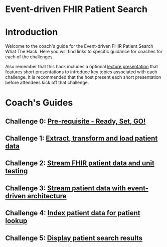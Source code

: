 # Event-driven FHIR Patient Search

# Introduction
Welcome to the coach's guide for the Event-driven FHIR Patient Search What The Hack. Here you will find links to specific guidance for coaches for each of the challenges.

Also remember that this hack includes a optional [lecture presentation](Lectures.pptx) that features short presentations to introduce key topics associated with each challenge. It is recommended that the host present each short presentation before attendees kick off that challenge.

# Coach's Guides
## Challenge 0: **[Pre-requisite - Ready, Set, GO!](./Solutions/Challenge00.md)**
## Challenge 1: **[Extract, transform and load patient data](./Solutions/Challenge01.md)**
## Challenge 2: **[Stream FHIR patient data and unit testing](./Solutions/Challenge02.md)**
## Challenge 3: **[Stream patient data with event-driven architecture](./Solutions/Challenge03.md)**
## Challenge 4: **[Index patient data for patient lookup](./Solutions/Challenge04.md)**
## Challenge 5: **[Display patient search results](./Solutions/Challenge05.md)**
